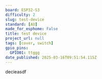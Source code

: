 ```yaml
---
board: ESP32-S3
difficulty: 2
slug: test-device
standard: [AU]
made_for_esphome: False
title: test device
project_url: null
tags: [cover, switch]
gpio_pins:
  GPIO01: ttggg
date_published: 2025-03-16T09:51:54.115Z
---
```


decieasdf